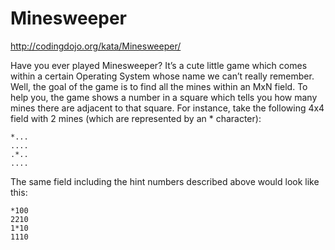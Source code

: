 Minesweeper
===========

<http://codingdojo.org/kata/Minesweeper/>

Have you ever played Minesweeper? It’s a cute little game which comes within a
certain Operating System whose name we can’t really remember. Well, the goal of
the game is to find all the mines within an MxN field. To help you, the game
shows a number in a square which tells you how many mines there are adjacent to
that square. For instance, take the following 4x4 field with 2 mines (which are
represented by an * character):

```
*...
....
.*..
....
```

The same field including the hint numbers described above would look like this:

```
*100
2210
1*10
1110
```

